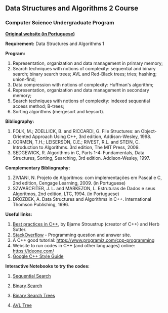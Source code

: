 ## Data Structures and Algorithms 2 Course

### Computer Science Undergraduate Program 

[**Original website (in Portuguese)**](http://professor.ufabc.edu.br/~leticia.bueno/classes/aed2/)

**Requirement:** Data Structures and Algorithms 1

**Program:**  
1. Representation, organization and data management in primary memory;  
2. Search techniques with notions of complexity: sequential and binary search; binary search trees; AVL and Red-Black trees; tries; hashing; union-find;  
3. Data compression with notions of complexity: Huffman's algorithm;  
4. Representation, organization and data management in secondary memory;  
5. Search techniques with notions of complexity: indexed sequential access method; B-trees;  
6. Sorting algorithms (mergesort and keysort).


**Bibliography:**
1. FOLK, M.; ZOELLICK, B. and RICCARDI, G. File Structures: an Object-Oriented Approach Using C++, 3rd edition, Addison-Wesley, 1998.
2. CORMEN, T.H.; LEISERSON, C.E.; RIVEST, R.L. and STEIN, C. Introduction to Algorithms. 3rd edition, The MIT Press, 2009.
3. SEDGEWICK, R. Algorithms in C, Parts 1-4: Fundamentals, Data Structures, Sorting, Searching, 3rd edition. Addison-Wesley, 1997.

**Complementary Bibliography:**
1. ZIVIANI, N. Projeto de Algoritmos: com implementações em Pascal e C, 2nd edition, Cengage Learning, 2009. (in Portuguese)
2. SZWARCFITER, J. L. and MARKEZON, L. Estruturas de Dados e seus Algoritmos, 2nd edition, LTC, 1994. (in Portuguese)
3. DROZDEK, A. Data Structures and Algorithms in C++. International Thomson Publishing, 1996.

**Useful links:**
1. [Best practices in C++](http://isocpp.github.io/CppCoreGuidelines/CppCoreGuidelines), by Bjarne Stroustrup (creator of C++) and Herb Sutter. 
2. [StackOverflow](https://stackoverflow.com/questions/tagged/c%2b%2b) - Programming question and answer site.
3. A C++ good tutorial: https://www.programiz.com/cpp-programming
4. Website to run codes in C++ (and other languages) online: https://ideone.com/
5. [Google C++ Style Guide](https://google.github.io/styleguide/cppguide.html) 

**Interactive Notebooks to try the codes:** 

1. [Sequential Search](https://mybinder.org/v2/gh/letyrobueno/DSA/master?filepath=%2FPractical-Activities%2FSequential-and-Binary-Searches%2FSequential-Search.ipynb)

2. [Binary Search](https://mybinder.org/v2/gh/letyrobueno/DSA/master?filepath=%2FPractical-Activities%2FSequential-and-Binary-Searches%2FBinary-Search.ipynb)

3. [Binary Search Trees](https://mybinder.org/v2/gh/letyrobueno/DSA/master?filepath=%2FPractical-Activities%2FBinary-Search-Trees%2FBinary-Search-Trees.ipynb)

4. [AVL Tree](https://mybinder.org/v2/gh/letyrobueno/DSA/master?filepath=%2FPractical-Activities%2FAVL-trees%2FAVL-code.ipynb)
